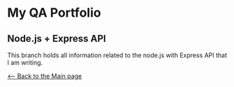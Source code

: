<!DOCTYPE html>
<html>
<body>

# My QA Portfolio        

## Node.js + Express API

This branch holds all information related to the node.js with Express API that I am writing.

[<-- Back to the Main page](https://github.com/mimmato/portfolio)
</body>
</html>